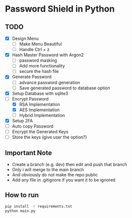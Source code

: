 # Password Shield in Python

## TODO

- [x] Design Menu
  - [ ] Make Menu Beautiful
  - [ ] Handle Ctrl + z
- [x] Hash Master Password with Argon2
  - [ ] password masking
  - [ ] Add more functionality
  - [ ] secure the hash file
- [x] Generate Password
  - [ ] advance password generation
  - [ ] Save generated password to database option
- [x] Setup Database with sqlite3
- [ ] Encrypt Password
  - [x] RSA Implementation
  - [x] AES Implementation
  - [ ] Hybrid Implementation
- [x] Setup 2FA
- [ ] Auto copy Password
- [ ] Encrypt the Generated Keys
- [ ] Store the keys (give user the option?)

## Important Note

- Create a branch (e.g. dev) then edit and push that branch
- Only i will merge to the main branch
- And obviously do not make the repo public
- Add any file in .gitignore if you want it to be ignored

## How to run

```bash
pip install -r requirements.txt
python main.py
```
